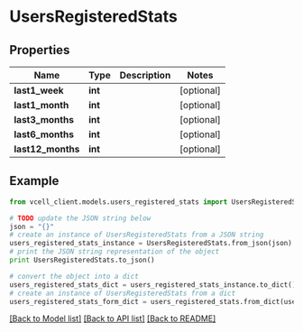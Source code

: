 # UsersRegisteredStats


## Properties
Name | Type | Description | Notes
------------ | ------------- | ------------- | -------------
**last1_week** | **int** |  | [optional] 
**last1_month** | **int** |  | [optional] 
**last3_months** | **int** |  | [optional] 
**last6_months** | **int** |  | [optional] 
**last12_months** | **int** |  | [optional] 

## Example

```python
from vcell_client.models.users_registered_stats import UsersRegisteredStats

# TODO update the JSON string below
json = "{}"
# create an instance of UsersRegisteredStats from a JSON string
users_registered_stats_instance = UsersRegisteredStats.from_json(json)
# print the JSON string representation of the object
print UsersRegisteredStats.to_json()

# convert the object into a dict
users_registered_stats_dict = users_registered_stats_instance.to_dict()
# create an instance of UsersRegisteredStats from a dict
users_registered_stats_form_dict = users_registered_stats.from_dict(users_registered_stats_dict)
```
[[Back to Model list]](../README.md#documentation-for-models) [[Back to API list]](../README.md#documentation-for-api-endpoints) [[Back to README]](../README.md)


